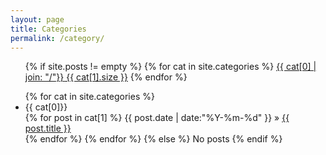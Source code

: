 ```yaml
---
layout: page
title: Categories
permalink: /category/
---
```


<ul class="tags-box">
{% if site.posts != empty %}
{% for cat in site.categories %}
<a href="#{{ cat[0] }}" title="{{ cat[0] }}" rel="{{ cat[1].size }}">{{ cat[0] | join: "/"}}<span class="size"> {{ cat[1].size }}</span></a>
{% endfor %}
</ul>

<ul class="tags-box">
{% for cat in site.categories %}
<li id="{{ cat[0] }}">{{ cat[0]}}</li>
{% for post in cat[1] %}
<time datetime="{{ post.date | date:"%Y-%m-%d" }}">{{ post.date | date:"%Y-%m-%d" }}</time> &raquo;
<a href="{{ site.baseurl }}{{ post.url }}" title="{{ post.title }}">{{ post.title }}</a><br />
{% endfor %}
{% endfor %}
{% else %}
<span>No posts</span>
{% endif %}
</ul>

